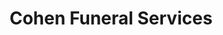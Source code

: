 ---
title: "Cohen Funeral Services"
url: /philadelphia/cohen-funeral-services/
shop: funeral directors
---